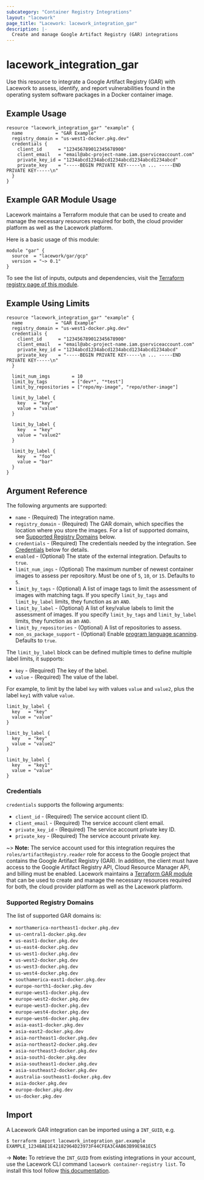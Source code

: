 ```yaml
---
subcategory: "Container Registry Integrations"
layout: "lacework"
page_title: "Lacework: lacework_integration_gar"
description: |-
  Create and manage Google Artifact Registry (GAR) integrations
---
```


# lacework\_integration\_gar

Use this resource to integrate a Google Artifact Registry (GAR) with Lacework to assess, identify,
and report vulnerabilities found in the operating system software packages in a Docker container
image.

## Example Usage

```hcl
resource "lacework_integration_gar" "example" {
  name            = "GAR Example"
  registry_domain = "us-west1-docker.pkg.dev"
  credentials {
    client_id      = "123456789012345678900"
    client_email   = "email@abc-project-name.iam.gserviceaccount.com"
    private_key_id = "1234abcd1234abcd1234abcd1234abcd1234abcd"
    private_key    = "-----BEGIN PRIVATE KEY-----\n ... -----END PRIVATE KEY-----\n"
  }
}
```

## Example GAR Module Usage

Lacework maintains a Terraform module that can be used to create and manage the necessary
resources required for both, the cloud provider platform as well as the Lacework platform.

Here is a basic usage of this module:

```hcl
module "gar" {
  source  = "lacework/gar/gcp"
  version = "~> 0.1"
}
```

To see the list of inputs, outputs and dependencies, visit the [Terraform registry page of this module](https://registry.terraform.io/modules/lacework/gar/gcp/latest).

## Example Using Limits

```hcl
resource "lacework_integration_gar" "example" {
  name            = "GAR Example"
  registry_domain = "us-west1-docker.pkg.dev"
  credentials {
    client_id      = "123456789012345678900"
    client_email   = "email@abc-project-name.iam.gserviceaccount.com"
    private_key_id = "1234abcd1234abcd1234abcd1234abcd1234abcd"
    private_key    = "-----BEGIN PRIVATE KEY-----\n ... -----END PRIVATE KEY-----\n"
  }

  limit_num_imgs        = 10
  limit_by_tags         = ["dev*", "*test"]
  limit_by_repositories = ["repo/my-image", "repo/other-image"]

  limit_by_label {
    key   = "key"
    value = "value"
  }

  limit_by_label {
    key   = "key"
    value = "value2"
  }

  limit_by_label {
    key   = "foo"
    value = "bar"
  }
}
```

## Argument Reference

The following arguments are supported:

* `name` - (Required) The integration name.
* `registry_domain` - (Required) The GAR domain, which specifies the location where you store the images. For a list of supported domains, see [Supported Registry Domains](#supported-registry-domains) below.
* `credentials` - (Required) The credentials needed by the integration. See [Credentials](#credentials) below for details.
* `enabled` - (Optional) The state of the external integration. Defaults to `true`.
* `limit_num_imgs` - (Optional) The maximum number of newest container images to assess per repository. Must be one of `5`, `10`, or `15`. Defaults to `5`.
* `limit_by_tags` - (Optional) A list of image tags to limit the assessment of images with matching tags. If you specify `limit_by_tags` and `limit_by_label` limits, they function as an `AND`.
* `limit_by_label` - (Optional) A list of key/value labels to limit the assessment of images. If you specify `limit_by_tags` and `limit_by_label` limits, they function as an `AND`.
* `limit_by_repositories` - (Optional) A list of repositories to assess.
* `non_os_package_support` - (Optional) Enable [program language scanning](https://docs.lacework.com/container-image-support#language-libraries-support). Defaults to `true`.

The `limit_by_label` block can be defined multiple times to define multiple label limits, it supports:
* `key` - (Required) The key of the label.
* `value` - (Required) The value of the label.

For example, to limit by the label `key` with values `value` and `value2`, plus the label `key1` with value `value`.
```hcl
limit_by_label {
  key   = "key"
  value = "value"
}

limit_by_label {
  key   = "key"
  value = "value2"
}

limit_by_label {
  key   = "key1"
  value = "value"
}
```

### Credentials

`credentials` supports the following arguments:

* `client_id` - (Required) The service account client ID.
* `client_email` - (Required) The service account client email.
* `private_key_id` - (Required) The service account private key ID.
* `private_key` - (Required) The service account private key.

~> **Note:** The service account used for this integration requires the `roles/artifactRegistry.reader` role for access to the Google project that contains the Google Artifact Registry (GAR). In addition, the client must have access to the Google Artifact Registry API, Cloud Resource Manager API, and billing must be enabled. Lacework maintains a [Terraform GAR module](https://registry.terraform.io/modules/lacework/gar/gcp/latest) that can be used to create and manage the necessary resources required for both, the cloud provider platform as well as the Lacework platform.

### Supported Registry Domains

The list of supported GAR domains is:
* `northamerica-northeast1-docker.pkg.dev`
* `us-central1-docker.pkg.dev`
* `us-east1-docker.pkg.dev`
* `us-east4-docker.pkg.dev`
* `us-west1-docker.pkg.dev`
* `us-west2-docker.pkg.dev`
* `us-west3-docker.pkg.dev`
* `us-west4-docker.pkg.dev`
* `southamerica-east1-docker.pkg.dev`
* `europe-north1-docker.pkg.dev`
* `europe-west1-docker.pkg.dev`
* `europe-west2-docker.pkg.dev`
* `europe-west3-docker.pkg.dev`
* `europe-west4-docker.pkg.dev`
* `europe-west6-docker.pkg.dev`
* `asia-east1-docker.pkg.dev`
* `asia-east2-docker.pkg.dev`
* `asia-northeast1-docker.pkg.dev`
* `asia-northeast2-docker.pkg.dev`
* `asia-northeast3-docker.pkg.dev`
* `asia-south1-docker.pkg.dev`
* `asia-southeast1-docker.pkg.dev`
* `asia-southeast2-docker.pkg.dev`
* `australia-southeast1-docker.pkg.dev`
* `asia-docker.pkg.dev`
* `europe-docker.pkg.dev`
* `us-docker.pkg.dev`

## Import

A Lacework GAR integration can be imported using a `INT_GUID`, e.g.

```
$ terraform import lacework_integration_gar.example EXAMPLE_1234BAE1E42182964D23973F44CFEA3C4AB63B99E9A1EC5
```
-> **Note:** To retrieve the `INT_GUID` from existing integrations in your account, use the
	Lacework CLI command `lacework container-registry list`. To install this tool follow
	[this documentation](https://docs.lacework.com/cli/).

